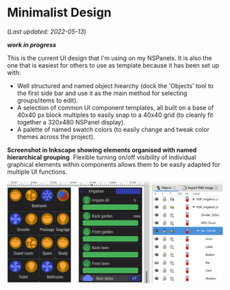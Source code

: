 # Minimalist Design
(_Last updated: 2022-05-13_)

**_work in progress_**

This is the current UI design that I'm using on my NSPanels.  It is also the one that is easiest for others to use as template because it has been set up with:
* Well structured and named object hiearchy (dock the 'Objects' tool to the first side bar and use it as the main method for selecting groups/items to edit).
* A selection of common UI component templates, all built on a base of 40x40 px block multiples to easily snap to a 40x40 grid (to cleanly fit together a 320x480 NSPanel display).
* A palette of named swatch colors (to easily change and tweak color themes across the project).


**Screenshot in Inkscape showing elements organised with named hierarchical grouping**.  Flexible turning on/off visibility of individual graphical elements within components allows them to be easily adapted for multiple UI functions.

![Inkscape screenshot of hiearachical organization](/UI_Design/Minimalist/InkScape_Object-Grouping-Hierarchy.png)
